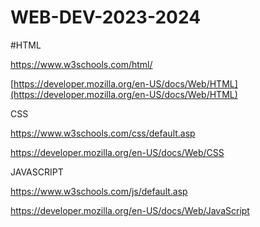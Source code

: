 # WEB-DEV-2023-2024


#HTML 


https://www.w3schools.com/html/


[https://developer.mozilla.org/en-US/docs/Web/HTML](https://developer.mozilla.org/en-US/docs/Web/HTML)


CSS 


https://www.w3schools.com/css/default.asp


https://developer.mozilla.org/en-US/docs/Web/CSS


JAVASCRIPT 


https://www.w3schools.com/js/default.asp


https://developer.mozilla.org/en-US/docs/Web/JavaScript

